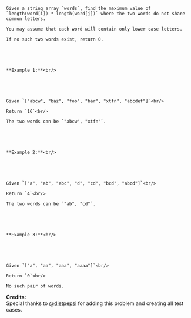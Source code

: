 

    Given a string array `words`, find the maximum value of `length(word[i]) * length(word[j])` where the two words do not share common letters.
    You may assume that each word will contain only lower case letters.
    If no such two words exist, return 0.



    **Example 1:**<br/>



    Given `["abcw", "baz", "foo", "bar", "xtfn", "abcdef"]`<br/>
    Return `16`<br/>
    The two words can be `"abcw", "xtfn"`.



    **Example 2:**<br/>



    Given `["a", "ab", "abc", "d", "cd", "bcd", "abcd"]`<br/>
    Return `4`<br/>
    The two words can be `"ab", "cd"`.



    **Example 3:**<br/>



    Given `["a", "aa", "aaa", "aaaa"]`<br/>
    Return `0`<br/>
    No such pair of words.    


**Credits:**<br />Special thanks to [@dietpepsi](https://leetcode.com/discuss/user/dietpepsi) for adding this problem and creating all test cases.
